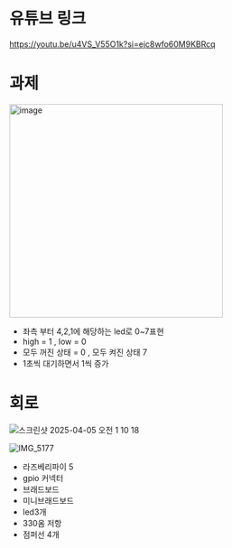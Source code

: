 # 유튜브 링크

https://youtu.be/u4VS_V55O1k?si=ejc8wfo60M9KBRcq

# 과제

<img width="378" alt="image" src="https://github.com/user-attachments/assets/5f471f2c-6687-41fd-8415-72b73a35e4cb" />

- 좌측 부터 4,2,1에 해당하는 led로 0~7표현
- high = 1 , low = 0
- 모두 꺼진 상태 = 0 , 모두 켜진 상태 7
- 1초씩 대기하면서 1씩 증가  

# 회로

![스크린샷 2025-04-05 오전 1 10 18](https://github.com/user-attachments/assets/32197e17-f0c5-4434-b788-b4faefef984d)

![IMG_5177](https://github.com/user-attachments/assets/592ab48a-5a66-4f77-b0c5-24fe214ea69c)


- 라즈베리파이 5
- gpio 커넥터
- 브래드보드
- 미니브래드보드
- led3개
- 330옴 저항
- 점퍼선 4개
